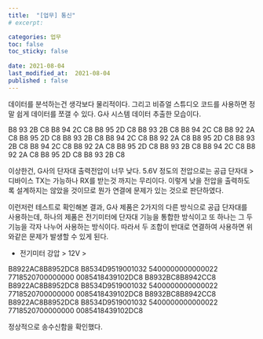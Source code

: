 ```yaml
---
title:  "[업무] 통신"
# excerpt: 

categories: 업무
toc: false
toc_sticky: false
 
date: 2021-08-04
last_modified_at:  2021-08-04
published : false
---
```


데이터를 분석하는건 생각보다 물리적이다. 
그리고 비쥬얼 스튜디오 코드를 사용하면 정말 쉽게 데이터를 쪼갤 수 있다. 
G사 시스템 데이터 추출한 모습이다. 

B8 93 2B C8 
B8 94 2C C8 
B8 95 2D C8 
B8 93 2B C8 
B8 94 2C C8 
B8 92 2A C8 
B8 95 2D C8 
B8 93 2B C8 
B8 94 2C C8 
B8 92 2A C8 
B8 95 2D C8 
B8 93 2B C8 
B8 94 2C C8 
B8 92 2A C8 
B8 95 2D C8 
B8 93 2B C8 
B8 94 2C C8 
B8 92 2A C8
B8 95 2D C8 
B8 93 2B C8

이상한건, G사의 단자대 출력전압이 너무 낮다. 
5.6V 정도의 전압으로는 공급 단자대 > 디바이스 TX는 가능하나 RX를 받는것 까지는 무리이다. 이렇게 낮을 전압을 출력하도록 설계하지는 않았을 것이므로 뭔가 연결에 문제가 있는 것으로 판단하였다.

이런저런 테스트로 확인해본 결과, G사 제품은 2가지의 다른 방식으로 공급 단자대를 사용하는데, 하나의 제품은 전기미터에 단자대 기능을 통합한 방식이고 또 하나는 그 두 기능을 각자 나누어 사용하는 방식이다. 따라서 두 조합이 반대로 연결하여 사용하면 위와같은 문제가 발생할 수 있게 된다.
- 전기미터 강압 > 12V >  

B8922AC8B8952DC8
B8534D9519001032
5400000000000022
7718520700000000
0085418439102DC8
B8932BC8B8942CC8
B8922AC8B8952DC8
B8534D9519001032
5400000000000022
7718520700000000
0085418439102DC8
B8932BC8B8942CC8
B8922AC8B8952DC8
B8534D9519001032
5400000000000022
7718520700000000
0085418439102DC8

정상적으로 송수신함을 확인했다.
